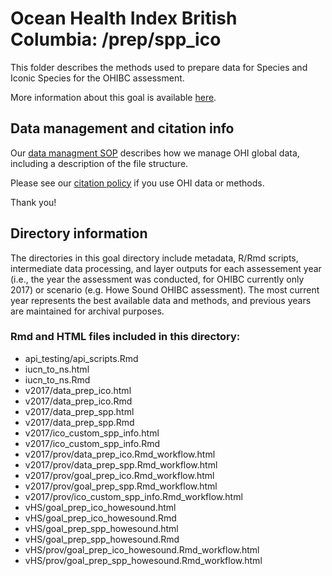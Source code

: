 # Ocean Health Index British Columbia: /prep/spp_ico

This folder describes the methods used to prepare data for Species and Iconic Species for the OHIBC assessment.

More information about this goal is available [here](http://ohi-science.org/goals).

## Data management and citation info

Our [data managment SOP](https://rawgit.com/OHI-Science/ohiprep/master/src/dataOrganization_SOP.html) describes how we manage OHI global data, including a description of the file structure.

Please see our [citation policy](http://ohi-science.org/citation-policy/) if you use OHI data or methods.

Thank you!

## Directory information

The directories in this goal directory include metadata, R/Rmd scripts, intermediate data processing, and layer outputs for each assessement year (i.e., the year the assessment was conducted, for OHIBC currently only 2017) or scenario (e.g. Howe Sound OHIBC assessment).  The most current year represents the best available data and methods, and previous years are maintained for archival purposes.

### Rmd and HTML files included in this directory:

* api_testing/api_scripts.Rmd
* iucn_to_ns.html
* iucn_to_ns.Rmd
* v2017/data_prep_ico.html
* v2017/data_prep_ico.Rmd
* v2017/data_prep_spp.html
* v2017/data_prep_spp.Rmd
* v2017/ico_custom_spp_info.html
* v2017/ico_custom_spp_info.Rmd
* v2017/prov/data_prep_ico.Rmd_workflow.html
* v2017/prov/data_prep_spp.Rmd_workflow.html
* v2017/prov/goal_prep_ico.Rmd_workflow.html
* v2017/prov/goal_prep_spp.Rmd_workflow.html
* v2017/prov/ico_custom_spp_info.Rmd_workflow.html
* vHS/goal_prep_ico_howesound.html
* vHS/goal_prep_ico_howesound.Rmd
* vHS/goal_prep_spp_howesound.html
* vHS/goal_prep_spp_howesound.Rmd
* vHS/prov/goal_prep_ico_howesound.Rmd_workflow.html
* vHS/prov/goal_prep_spp_howesound.Rmd_workflow.html
